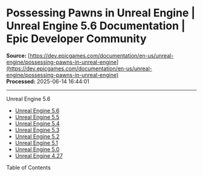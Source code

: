 # Possessing Pawns in Unreal Engine | Unreal Engine 5.6 Documentation | Epic Developer Community

**Source:** [https://dev.epicgames.com/documentation/en-us/unreal-engine/possessing-pawns-in-unreal-engine](https://dev.epicgames.com/documentation/en-us/unreal-engine/possessing-pawns-in-unreal-engine)  
**Processed:** 2025-06-14 16:44:01

---

Unreal Engine 5.6

-   [Unreal Engine 5.6](/documentation/en-us/unreal-engine?application_version=5.6)
-   [Unreal Engine 5.5](/documentation/en-us/unreal-engine?application_version=5.5)
-   [Unreal Engine 5.4](/documentation/en-us/unreal-engine?application_version=5.4)
-   [Unreal Engine 5.3](/documentation/en-us/unreal-engine?application_version=5.3)
-   [Unreal Engine 5.2](/documentation/en-us/unreal-engine?application_version=5.2)
-   [Unreal Engine 5.1](/documentation/en-us/unreal-engine?application_version=5.1)
-   [Unreal Engine 5.0](/documentation/en-us/unreal-engine?application_version=5.0)
-   [Unreal Engine 4.27](/documentation/en-us/unreal-engine?application_version=4.27)

Table of Contents